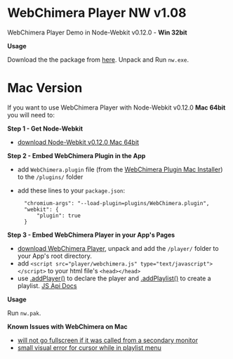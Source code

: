 # WebChimera Player NW v1.08

WebChimera Player Demo in Node-Webkit v0.12.0 - **Win 32bit**

**Usage**

Download the the package from [here](https://github.com/jaruba/WebChimeraPlayerNW/archive/master.zip). Unpack and Run ``nw.exe``.

Mac Version
==============

If you want to use WebChimera Player with Node-Webkit v0.12.0 **Mac 64bit** you will need to:

**Step 1 - Get Node-Webkit**
- [download Node-Webkit v0.12.0 Mac 64bit](http://dl.nwjs.io/v0.12.0/nwjs-v0.12.0-osx-x64.zip)

**Step 2 - Embed WebChimera Plugin in the App**
- add ``WebChimera.plugin`` file (from the [WebChimera Plugin Mac Installer](http://www.webchimera.org/download)) to the ``/plugins/`` folder
- add these lines to your ``package.json``:


        "chromium-args": "--load-plugin=plugins/WebChimera.plugin",
        "webkit": {
            "plugin": true
        }

**Step 3 - Embed WebChimera Player in your App's Pages**
- [download WebChimera Player](https://github.com/jaruba/WebChimeraPlayer/archive/master.zip), unpack and add the ``/player/`` folder to your App's root directory.
- add ``<script src="player/webchimera.js" type="text/javascript"></script>`` to your html file's ``<head></head>``
- use [.addPlayer()](http://wiki.webchimera.org/.addPlayer()) to declare the player and [.addPlaylist()](http://wiki.webchimera.org/.addPlaylist()) to create a playlist. [JS Api Docs](http://wiki.webchimera.org/Player_JavaScript_API)

**Usage**

Run ``nw.pak``.

**Known Issues with WebChimera on Mac**

- [will not go fullscreen if it was called from a secondary monitor](https://github.com/RSATom/WebChimera/issues/93)
- [small visual error for cursor while in playlist menu](https://github.com/RSATom/WebChimera/issues/95)
